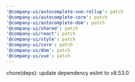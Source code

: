 ```yaml
---
'@company-ui/autocomplete-vue-rollup': patch
'@company-ui/autocomplete-core': patch
'@company-ui/autocomplete-dom': patch
'@company-ui/shared': patch
'@company-ui/react': patch
'@company-ui/style': patch
'@company-ui/core': patch
'@company-ui/dom': patch
'@company-ui/vue': patch
---
```


chore(deps): update dependency eslint to v8.53.0
